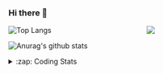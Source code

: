 ### Hi there 👋

<!--
**tao8687/tao8687** is a ✨ _special_ ✨ repository because its `README.md` (this file) appears on your GitHub profile.

Here are some ideas to get you started:

- 🔭 I’m currently working on ...
- 🌱 I’m currently learning ...
- 👯 I’m looking to collaborate on ...
- 🤔 I’m looking for help with ...
- 💬 Ask me about ...
- 📫 How to reach me: ...
- 😄 Pronouns: ...
- ⚡ Fun fact: ...
-->

<img align='right' src="https://media.giphy.com/media/M9gbBd9nbDrOTu1Mqx/giphy.gif" width="230">

![Top Langs](https://github-readme-stats.vercel.app/api/top-langs/?username=tao8687&layout=compact&title_color=23238E&text_color=A67D3D)

![Anurag's github stats](https://github-readme-stats.vercel.app/api?username=tao8687&show_icons=true&&text_color=A67D3D&title_color=23238E&show_icons=false&count_private=true&hide=stars)

<details>
  <summary>:zap: Coding Stats</summary>
  <b>
<!--START_SECTION:waka-->
![Profile Views](http://img.shields.io/badge/Profile%20Views-23-blue)

**🐱 My Github Data** 

> 🏆 14 Contributions in the Year 2021
 > 
> 📦 592.0 kB Used in Github's Storage 
 > 
> 🚫 Not Opted to Hire
 > 
> 📜 35 Public Repositories 
 > 
> 🔑 17 Private Repositories  
 > 
**I'm an Early 🐤** 

```text
🌞 Morning    73 commits     ███████░░░░░░░░░░░░░░░░░░   31.33% 
🌆 Daytime    72 commits     ███████░░░░░░░░░░░░░░░░░░   30.9% 
🌃 Evening    77 commits     ████████░░░░░░░░░░░░░░░░░   33.05% 
🌙 Night      11 commits     █░░░░░░░░░░░░░░░░░░░░░░░░   4.72%

```
📅 **I'm Most Productive on Wednesday** 

```text
Monday       31 commits     ███░░░░░░░░░░░░░░░░░░░░░░   13.3% 
Tuesday      19 commits     ██░░░░░░░░░░░░░░░░░░░░░░░   8.15% 
Wednesday    67 commits     ███████░░░░░░░░░░░░░░░░░░   28.76% 
Thursday     28 commits     ███░░░░░░░░░░░░░░░░░░░░░░   12.02% 
Friday       44 commits     ████░░░░░░░░░░░░░░░░░░░░░   18.88% 
Saturday     24 commits     ██░░░░░░░░░░░░░░░░░░░░░░░   10.3% 
Sunday       20 commits     ██░░░░░░░░░░░░░░░░░░░░░░░   8.58%

```


📊 **This Week I Spent My Time On** 

```text
⌚︎ Time Zone: Asia/Shanghai

💬 Programming Languages: 
C++                      9 hrs 44 mins       ████████████████████░░░░░   81.08% 
Text                     34 mins             █░░░░░░░░░░░░░░░░░░░░░░░░   4.75% 
Lua                      32 mins             █░░░░░░░░░░░░░░░░░░░░░░░░   4.47% 
Other                    22 mins             ░░░░░░░░░░░░░░░░░░░░░░░░░   3.15% 
Bash                     22 mins             ░░░░░░░░░░░░░░░░░░░░░░░░░   3.15%

🔥 Editors: 
VS Code                  12 hrs 1 min        █████████████████████████   100.0%

🐱‍💻 Projects: 
transport-auto           5 hrs 6 mins        ██████████░░░░░░░░░░░░░░░   42.55% 
cartographer_ros         4 hrs 40 mins       █████████░░░░░░░░░░░░░░░░   38.85% 
diamond-auto             1 hr 14 mins        ██░░░░░░░░░░░░░░░░░░░░░░░   10.31% 
racebot                  31 mins             █░░░░░░░░░░░░░░░░░░░░░░░░   4.33% 
cartographer             27 mins             █░░░░░░░░░░░░░░░░░░░░░░░░   3.86%

💻 Operating System: 
Linux                    12 hrs 1 min        █████████████████████████   100.0%

```

**I Mostly Code in C++** 

```text
C++                      9 repos             ███████████░░░░░░░░░░░░░░   45.0% 
C                        5 repos             ██████░░░░░░░░░░░░░░░░░░░   25.0% 
Python                   3 repos             ███░░░░░░░░░░░░░░░░░░░░░░   15.0% 
Makefile                 1 repo              █░░░░░░░░░░░░░░░░░░░░░░░░   5.0% 
Jupyter Notebook         1 repo              █░░░░░░░░░░░░░░░░░░░░░░░░   5.0%

```


**Timeline**

![Chart not found](https://raw.githubusercontent.com/tao8687/tao8687/master/charts/bar_graph.png) 


<!--END_SECTION:waka-->
</details>
